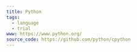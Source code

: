 ```yaml
---
title: Python
tags:
  - language
  - trial
www: https://www.python.org/
source_code: https://github.com/python/cpython
---
```

